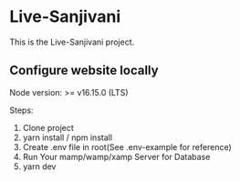 # Live-Sanjivani

This is the Live-Sanjivani project.

## Configure website locally

Node version: >= v16.15.0 (LTS)

Steps:

1. Clone project
2. yarn install / npm install
3. Create .env file in root(See .env-example for reference)
4. Run Your mamp/wamp/xamp Server for Database
5. yarn dev

